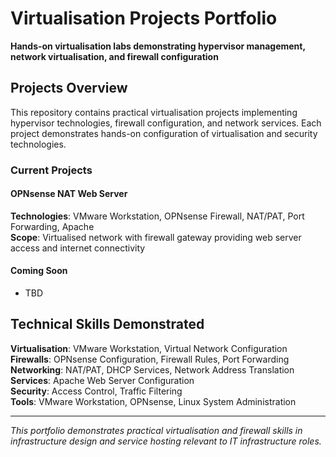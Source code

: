 # Virtualisation Projects Portfolio
**Hands-on virtualisation labs demonstrating hypervisor management, network virtualisation, and firewall configuration**

## Projects Overview

This repository contains practical virtualisation projects implementing hypervisor technologies, firewall configuration, and network services. Each project demonstrates hands-on configuration of virtualisation and security technologies.

### Current Projects

#### OPNsense NAT Web Server
**Technologies**: VMware Workstation, OPNsense Firewall, NAT/PAT, Port Forwarding, Apache  
**Scope**: Virtualised network with firewall gateway providing web server access and internet connectivity

#### Coming Soon
- TBD

## Technical Skills Demonstrated

**Virtualisation**: VMware Workstation, Virtual Network Configuration  
**Firewalls**: OPNsense Configuration, Firewall Rules, Port Forwarding  
**Networking**: NAT/PAT, DHCP Services, Network Address Translation  
**Services**: Apache Web Server Configuration  
**Security**: Access Control, Traffic Filtering  
**Tools**: VMware Workstation, OPNsense, Linux System Administration

---

*This portfolio demonstrates practical virtualisation and firewall skills in infrastructure design and service hosting relevant to IT infrastructure roles.*
